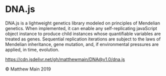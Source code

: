 # DNA.js

DNA.js is a lightweight genetics library modeled on principles of Mendelian genetics. When implemented, it can enable any self-replicating javaScript object instance to produce child instances whose quantifiable variables are treated as genes. Sequential replication iterations are subject to the laws of Mendelian inheritance, gene mutation, and, if environmental pressures are applied, in time, evolution. 

https://cdn.jsdelivr.net/gh/matthewmain/DNA@v1.0/dna.js

© Matthew Main 2019

